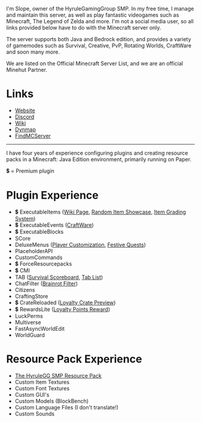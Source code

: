 I'm Slope, owner of the HyruleGamingGroup SMP. In my free time, I manage and maintain this server, as well as play fantastic videogames such as Minecraft, The Legend of Zelda and more. I'm not a social media user, so all links provided below have to do with the Minecraft server only.

The server supports both Java and Bedrock edition, and provides a variety of gamemodes such as Survival, Creative, PvP, Rotating Worlds, CraftWare and soon many more.


We are listed on the Official Minecraft Server List, and we are an official Minehut Partner.

# Links  
- [Website](https://www.hyrulegaminggroup.com)
- [Discord](https://discord.gg/bNXbZ4XfBD)
- [Wiki](https://wiki.hyrulegaminggroup.com)
- [Dynmap](http://mc.hyrulegaminggroup.com:8123/)
- [FindMCServer](https://findmcserver.com/server/hyrulegg)

---

I have four years of experience configuring plugins and creating resource packs in a Minecraft: Java Edition environment, primarily running on Paper.

💲 = Premium plugin

# Plugin Experience
- 💲 ExecutableItems ([Wiki Page](https://hyrulegaminggroup.com/wiki/index.php?title=Category:Item), [Random Item Showcase](https://www.youtube.com/watch?v=OD0Q4KOAu40), [Item Grading System](https://www.youtube.com/watch?v=H91KGXgeSu0))
- 💲 ExecutableEvents ([CraftWare](https://www.youtube.com/watch?v=Fe2Zl9oGL90))
- 💲 ExecutableBlocks
- SCore
- DeluxeMenus ([Player Customization](https://www.youtube.com/watch?v=E5kn_HV261o), [Festive Quests](https://www.youtube.com/watch?v=fh0WtyDwq2M))
- PlaceholderAPI
- CustomCommands
- 💲 ForceResourcepacks
- 💲 CMI
- TAB ([Survival Scoreboard](https://imgur.com/a/OYS6PZq), [Tab List](https://i.imgur.com/cE9V6cS.png))
- ChatFilter ([Brainrot Filter](https://i.imgur.com/A19hE0H.png))
- Citizens
- CraftingStore
- 💲 CrateReloaded ([Loyalty Crate Preview](https://www.youtube.com/watch?v=xkBmQAwhMEs))
- 💲 RewardsLite ([Loyalty Points Reward](https://i.imgur.com/R405IU0.png))
- LuckPerms
- Multiverse
- FastAsyncWorldEdit
- WorldGuard

# Resource Pack Experience
- [The HyruleGG SMP Resource Pack](https://github.com/ASlipperySlope/hggsmp/blob/main/HGG-Pack-Survival.zip)
- Custom Item Textures
- Custom Font Textures
- Custom GUI's
- Custom Models (BlockBench)
- Custom Language Files (I don't translate!)
- Custom Sounds
